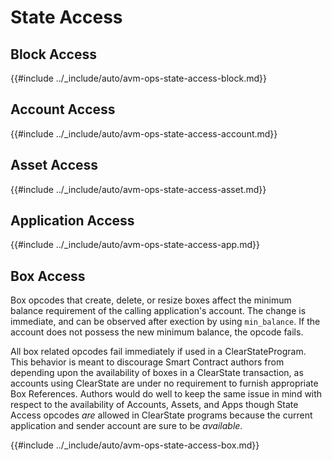 # State Access

## Block Access

{{#include ../_include/auto/avm-ops-state-access-block.md}}

## Account Access

{{#include ../_include/auto/avm-ops-state-access-account.md}}

## Asset Access

{{#include ../_include/auto/avm-ops-state-access-asset.md}}

## Application Access

{{#include ../_include/auto/avm-ops-state-access-app.md}}

## Box Access

Box opcodes that create, delete, or resize boxes affect the minimum
balance requirement of the calling application's account.  The change
is immediate, and can be observed after exection by using
`min_balance`.  If the account does not possess the new minimum
balance, the opcode fails.

All box related opcodes fail immediately if used in a
ClearStateProgram. This behavior is meant to discourage Smart Contract
authors from depending upon the availability of boxes in a ClearState
transaction, as accounts using ClearState are under no requirement to
furnish appropriate Box References.  Authors would do well to keep the
same issue in mind with respect to the availability of Accounts,
Assets, and Apps though State Access opcodes _are_ allowed in
ClearState programs because the current application and sender account
are sure to be _available_.

{{#include ../_include/auto/avm-ops-state-access-box.md}}